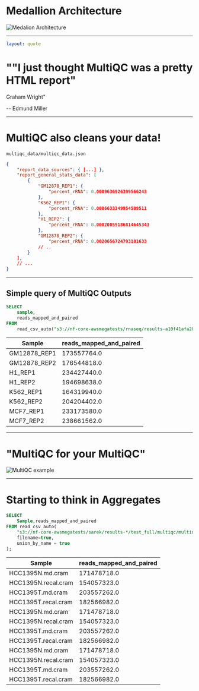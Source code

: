 # Medallion Architecture

![Medalion Architecture](https://images.squarespace-cdn.com/content/v1/5bce4071ab1a620db382773e/c7b8783d-ac78-4e96-acd5-e29940c6e7d3/audit-logs-quality-diagram-v1-052920.png)

<!-- - Coined by Databricks -->

---

```yml
layout: quote
```

# ""I just thought MultiQC was a pretty HTML report"

Graham Wright"

<v-click>

-- Edmund Miller

</v-click>

---

# MultiQC also cleans your data!

<v-click>

`multiqc_data/multiqc_data.json`

```json
{
    "report_data_sources": { [...] },
    "report_general_stats_data": [
        {
            "GM12878_REP1": {
                "percent_rRNA": 0.0009636926399566243
            },
            "K562_REP1": {
                "percent_rRNA": 0.0006633349954509511
            },
            "H1_REP2": {
                "percent_rRNA": 0.00020859186814645343
            },
            "GM12878_REP2": {
                "percent_rRNA": 0.0020656724793101633
            // ..
        }
    ],
    // ...
}
```

</v-click>

<!--
- Coming to a python registry near you: Parquet output planned for MultiQC!
-->

---

## Simple query of MultiQC Outputs

```sql
SELECT
    sample,
    reads_mapped_and_paired
FROM
    read_csv_auto("s3://nf-core-awsmegatests/rnaseq/results-a10f41afa204538d5dcc89a5910c299d68f94f41/aligner_star_rsem/multiqc/star_rsem/multiqc_report_data/multiqc_samtools_stats.txt");
```

<v-click>

| Sample       | reads_mapped_and_paired |
| ------------ | ----------------------- |
| GM12878_REP1 | 173557764.0             |
| GM12878_REP2 | 176544818.0             |
| H1_REP1      | 234427440.0             |
| H1_REP2      | 194698638.0             |
| K562_REP1    | 164319940.0             |
| K562_REP2    | 204204402.0             |
| MCF7_REP1    | 233173580.0             |
| MCF7_REP2    | 238661562.0             |

</v-click>

---

<v-click>

# "MultiQC for your MultiQC"

</v-click>

![MultiQC example](https://raw.githubusercontent.com/ewels/MegaQC/master/docs/source/images/megaqc_homepage.png)

<!-- TODO Add a picture -->
<!-- TODO Add a Yo Dawg I heard you like MultiQC meme -->
<!-- - Phil's always looking into the future -->

---

# Starting to think in Aggregates

```sql {all|5}
SELECT
    Sample,reads_mapped_and_paired
FROM read_csv_auto(
    "s3://nf-core-awsmegatests/sarek/results-*/test_full/multiqc/multiqc_data/multiqc_samtools_stats.txt",
    filename=true,
    union_by_name = true
);
```

<v-click>

| Sample              | reads_mapped_and_paired |
| ------------------- | ----------------------- |
| HCC1395N.md.cram    | 171478718.0             |
| HCC1395N.recal.cram | 154057323.0             |
| HCC1395T.md.cram    | 203557262.0             |
| HCC1395T.recal.cram | 182566982.0             |
| HCC1395N.md.cram    | 171478718.0             |
| HCC1395N.recal.cram | 154057323.0             |
| HCC1395T.md.cram    | 203557262.0             |
| HCC1395T.recal.cram | 182566982.0             |
| HCC1395N.md.cram    | 171478718.0             |
| HCC1395N.recal.cram | 154057323.0             |
| HCC1395T.md.cram    | 203557262.0             |
| HCC1395T.recal.cram | 182566982.0             |

</v-click>

<!-- - Pull the files in a make a query -->
<!-- - Can update the names in a `DDB` fuction -->
<!-- - How many reads have been processed in nf-core mega tests? -->
